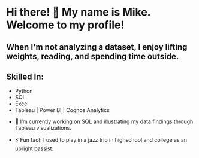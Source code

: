 # Hi there! 👋 My name is Mike. Welcome to my profile!

## When I'm not analyzing a dataset, I enjoy lifting weights, reading, and spending time outside.

## Skilled In:
* Python
* SQL
* Excel
* Tableau | Power BI | Cognos Analytics

<!--START_SECTION:badges-->
<!--END_SECTION:badges-->

- 🔭 I’m currently working on SQL and illustrating my data findings through Tableau visualizations.

- ⚡ Fun fact: I used to play in a jazz trio in highschool and college as an upright bassist.

